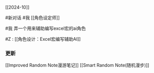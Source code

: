 [[2024-10]]


#新对话 #我 [[角色设定师]]

#我 弄一个用来辅助编写excel宏的ai角色

#Z :  [[角色设计：Excel宏编写辅助AI]]

### 更新
[[Improved Random Note漫游笔记]]
[[Smart Random Note(随机漫步)]]

